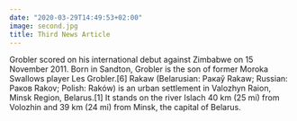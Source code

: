 ```yaml
---
date: "2020-03-29T14:49:53+02:00"
image: second.jpg
title: Third News Article
---
```


Grobler scored on his international debut against Zimbabwe on 15 November 2011. Born in Sandton, Grobler is the son of former Moroka Swallows player Les Grobler.[6] Rakaw (Belarusian: Ракаў Rakaw; Russian: Раков Rakov; Polish: Raków) is an urban settlement in Valozhyn Raion, Minsk Region, Belarus.[1] It stands on the river Islach 40 km (25 mi) from Volozhin and 39 km (24 mi) from Minsk, the capital of Belarus.
